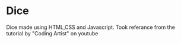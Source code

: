 # Dice
Dice made using HTML,CSS and Javascript. Took referance from the tutorial by "Coding Artist" on youtube
